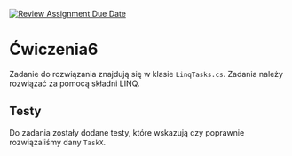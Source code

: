 [![Review Assignment Due Date](https://classroom.github.com/assets/deadline-readme-button-24ddc0f5d75046c5622901739e7c5dd533143b0c8e959d652212380cedb1ea36.svg)](https://classroom.github.com/a/L6ModPWB)
# Ćwiczenia6

Zadanie do rozwiązania znajdują się w klasie `LinqTasks.cs`. Zadania należy rozwiązać za pomocą składni LINQ.

## Testy
Do zadania zostały dodane testy, które wskazują czy poprawnie rozwiązaliśmy dany `TaskX`. 
